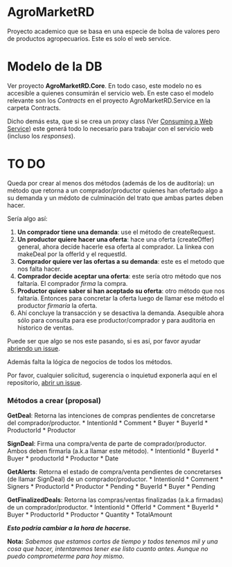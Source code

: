 # AgroMarketRD

Proyecto academico que se basa en una especie de bolsa de valores pero de productos agropecuarios. Este es solo el web service.

# Modelo de la DB

Ver proyecto **AgroMarketRD.Core**. En todo caso, este modelo no es accesible a quienes consumirán el servicio web.
En este caso el modelo relevante son los *Contracts* en el proyecto AgroMarketRD.Service en la carpeta Contracts.

Dicho demás esta, que si se crea un proxy class (Ver [Consuming a Web Service](https://www.youtube.com/watch?v=ycKnYOlQDEE)) este generá todo lo necesario para trabajar con el servicio web (incluso los *responses*).

# TO DO

Queda por crear al menos dos métodos (además de los de auditoría): un método que retorna a un comprador/productor quienes han ofertado algo a su demanda y un médoto de culminación del trato que ambas partes deben hacer.

Sería algo así:
1. **Un comprador tiene una demanda**: use el método de createRequest.
2. **Un productor quiere hacer una oferta**: hace una oferta (createOffer) general, ahora decide hacerle esa oferta al comprador. La linkea con makeDeal por la offerId y el requestId.
3. **Comprador quiere ver las ofertas a su demanda**: este es el metodo que nos falta hacer.
4. **Comprador decide aceptar una oferta**: este sería otro método que nos faltaría. El comprador *firma* la compra.
5. **Productor quiere saber si han aceptado su oferta**: otro método que nos faltaría. Entonces para concretar la oferta luego de llamar ese método el productor *firmaría* la oferta. 
6. Ahí concluye la transacción y se desactiva la demanda. Asequible ahora sólo para consulta para ese productor/comprador y para auditoria en historico de ventas.

Puede ser que algo se nos este pasando, si es así, por favor ayudar [abriendo un issue](https://github.com/aljavier/agromarketRD/issues).

Además falta la lógica de negocios de todos los métodos.

Por favor, cualquier solicitud, sugerencia o inquietud exponerla aquí en el repositorio, [abrir un issue](https://github.com/aljavier/agromarketRD/issues).

### Métodos a crear **(proposal)** ###

**GetDeal**:       Retorna las intenciones de compras pendientes de concretarse del comprador/productor.
    * IntentionId
    * Comment
    * Buyer
    * BuyerId
    * ProductorId
    * Productor
  
**SignDeal**:       Firma una compra/venta de parte de comprador/productor. Ambos deben firmarla (a.k.a llamar este método).
    * IntentionId
    * BuyerId
    * Buyer
    * productorId
    * Productor
    * Date

**GetAlerts**:      Retorna el estado de compra/venta pendientes de concretarses (de llamar SignDeal) de un comprador/productor.
    * IntentionId
    * Comment
    * Signers
    * ProductorId
    * Productor
    * Pending 
    * BuyerId
    * Buyer
    * Pending 
 
**GetFinalizedDeals**:   Retorna las compras/ventas finalizadas (a.k.a firmadas) de un comprador/productor.
    * IntentionId
    * OfferId
    * Comment
    * BuyerId
    * Buyer
    * ProductorId
    * Productor
    * Quantity
    * TotalAmount

***Esto podría cambiar a la hora de hacerse.***

**Nota:** *Sabemos que estamos cortos de tiempo y todos tenemos mil y una cosa que hacer, intentaremos tener ese listo cuanto antes. Aunque no puedo comprometerme para hoy mismo*.

